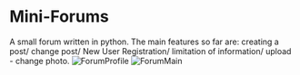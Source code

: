 # Mini-Forums
 A small forum written in python. The main features so far are: creating a post/ change post/ New User Registration/ limitation of information/ upload - change photo.
![ForumProfile](https://user-images.githubusercontent.com/97827473/180644071-e399ebbf-7c76-4190-834d-cf8913c85080.jpg)
![ForumMain](https://user-images.githubusercontent.com/97827473/180644075-b11cc3b3-2562-4594-b1a0-76d06025d80a.jpg)

